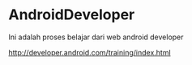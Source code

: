 # AndroidDeveloper
<p>
Ini adalah proses belajar dari web android developer</p>

http://developer.android.com/training/index.html

